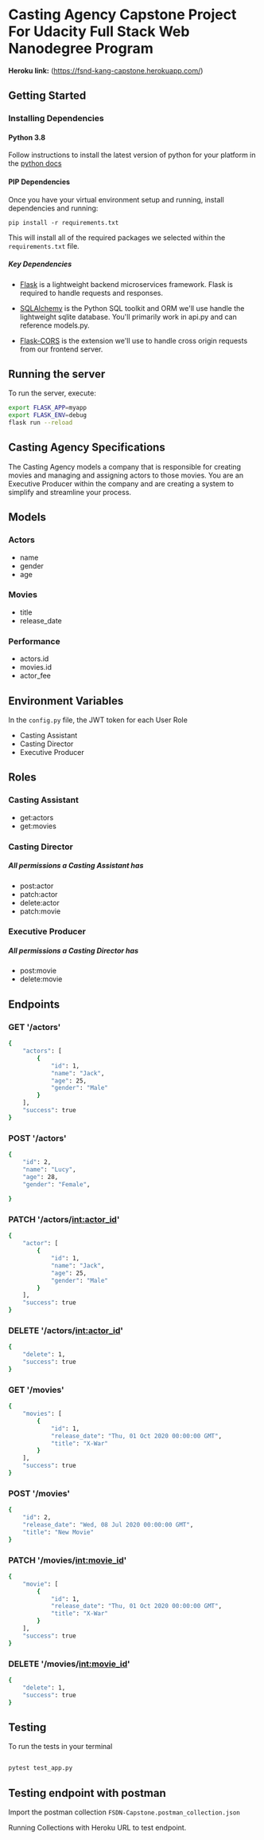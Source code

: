 # Casting Agency Capstone Project For Udacity Full Stack Web Nanodegree Program

**Heroku link:** (https://fsnd-kang-capstone.herokuapp.com/)

## Getting Started

### Installing Dependencies

#### Python 3.8

Follow instructions to install the latest version of python for your platform in the [python docs](https://docs.python.org/3/using/unix.html#getting-and-installing-the-latest-version-of-python)

#### PIP Dependencies

Once you have your virtual environment setup and running, install dependencies and running:

```
pip install -r requirements.txt
```

This will install all of the required packages we selected within the `requirements.txt` file.

##### Key Dependencies

- [Flask](http://flask.pocoo.org/) is a lightweight backend microservices framework. Flask is required to handle requests and responses.

- [SQLAlchemy](https://www.sqlalchemy.org/) is the Python SQL toolkit and ORM we'll use handle the lightweight sqlite database. You'll primarily work in api.py and can reference models.py.

- [Flask-CORS](https://flask-cors.readthedocs.io/en/latest/#) is the extension we'll use to handle cross origin requests from our frontend server.

## Running the server

To run the server, execute:

```bash
export FLASK_APP=myapp
export FLASK_ENV=debug
flask run --reload
```


## Casting Agency Specifications

The Casting Agency models a company that is responsible for creating movies and managing and assigning actors to those movies. You are an Executive Producer within the company and are creating a system to simplify and streamline your process.

## Models

### Actors
- name
- gender
- age

### Movies 
- title
- release_date

### Performance 
- actors.id 
- movies.id 
- actor_fee


## Environment Variables

In the `config.py` file, the JWT token for each User Role
- Casting Assistant
- Casting Director
- Executive Producer

## Roles

### Casting Assistant

- get:actors
- get:movies

### Casting Director
#####  All permissions a Casting Assistant has
- post:actor
- patch:actor
- delete:actor
- patch:movie

### Executive Producer

##### All permissions a Casting Director has
- post:movie
- delete:movie

## Endpoints

### GET '/actors'

```bash
{
    "actors": [
        {
            "id": 1,
            "name": "Jack",
            "age": 25,
            "gender": "Male"
        }
    ],
    "success": true
}
```

### POST '/actors'

```bash
{
    "id": 2,
    "name": "Lucy",
    "age": 28,
    "gender": "Female",
    
}
```


### PATCH '/actors/<int:actor_id>'

```bash
{
    "actor": [
        {
            "id": 1,
            "name": "Jack",
            "age": 25,
            "gender": "Male"          
        }
    ],
    "success": true
}
```

### DELETE '/actors/<int:actor_id>'

```bash
{
    "delete": 1,
    "success": true
}
```

### GET '/movies'

```bash
{
    "movies": [
        {
            "id": 1,
            "release_date": "Thu, 01 Oct 2020 00:00:00 GMT",
            "title": "X-War"
        }
    ],
    "success": true
}
```

### POST '/movies'

```bash
{
    "id": 2,
    "release_date": "Wed, 08 Jul 2020 00:00:00 GMT",
    "title": "New Movie"
}
```

### PATCH '/movies/<int:movie_id>'

```bash
{
    "movie": [
        {
            "id": 1,
            "release_date": "Thu, 01 Oct 2020 00:00:00 GMT",
            "title": "X-War"
        }
    ],
    "success": true
}
```


### DELETE '/movies/<int:movie_id>'

```bash
{
    "delete": 1,
    "success": true
}
```

## Testing

To run the tests in your terminal

```bash

pytest test_app.py
```

## Testing endpoint with postman

Import the postman collection `FSDN-Capstone.postman_collection.json`
 
Running Collections with Heroku URL to test endpoint.
